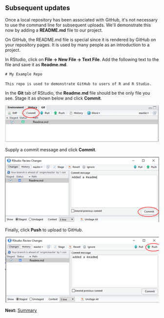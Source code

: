 ## Subsequent updates

Once a local repository has been associated with GitHub, it's not
necessary to use the command line for subsequent uploads. We'll
demonstrate this now by adding a **README.md** file to our project.

On GitHub, the README.md file is special since it is rendered by
GitHub on your repository pages. It is used by many people as an
introduction to a project.

In RStudio, click on **File -> New File -> Text File**.  Add the following
text to the file and save it as **Readme.md**.

```
# My Example Repo

This repo is used to demonstrate GitHub to users of R and R Studio.
```

In the **Git** tab of RStudio, the **Readme.md** file should be the
only file you see. Stage it as shown below and click **Commit**.

![](./img/staged_readme.png)

Supply a commit message and click **Commit**.

![](./img/readme_commit.png)

Finally, click **Push** to upload to GitHub.

![](./img/git_push.png)

**Next:** [Summary](./rstudio_summary.md)
